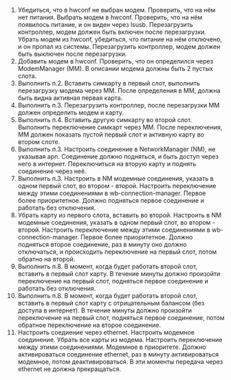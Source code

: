 1. Убедиться, что в hwconf не выбран модем. Проверить, что на нём нет питания. Выбрать модем в hwconf. Проверить, что на нём появилось питание, и он виден через lsusb.
   Перезагрузить контроллер, модем должен быть включен после перезагрузки. Убрать модем из hwconf, убедиться, что питание на нём отключено, и он пропал из системы. Перезагрузить контроллер, модем должен быть выключен после перезагрузки.
2. Добавить модем в hwconf. Проверить, что он определился через ModemManager (MM). В описании модема должны быть 2 пустых слота.
3. Выполнить п.2. Вставить симкарту в первый слот, выполнить перезагрузку модема через MM. После определения в MM, должна быть видна активная первая карта.
4. Выполнить п.3. Перезагрузить контроллер, после перезагрузки MM должен определить модем и карту.
5. Выполнить п.4. Вставить другую симкарту во второй слот. Выполнить переключение симкарт через MM. После переключения, MM должен показать пустой первый слот и активную карту во втором слоте.
6. Выполнить п.3. Настроить соединение в NetworkManager (NM), не указывая apn. Соединение должно подняться, и быть доступ через него в интернет.
   Переключиться на вторую карту и поднять соединение через неё.
7. Выполнить п.3. Настроить в NM модемные соединения, указать в одном первый слот, во втором - второй. Настроить переключение между этими соединениями в wb-connection-manager. Первое более приоритетное. Должно подняться первое соединение и работать без отключения.
8. Убрать карту из первого слота, вставить во второй. Настроить в NM модемные соединения, указать в одном первый слот, во втором - второй. Настроить переключение между этими соединениями в wb-connection-manager. Первое более приоритетное. Должно подняться второе соединение, раз в минуту оно должно отключаться, и происходить переключение на первый слот, потом обратно на второй.
9. Выполнить п.8. В момент, когда будет работать второй слот, вставить в первый слот карту. В течение минуты должно произойти переключение на первый слот, подняться первое соединение и работать без отключения.
10. Выполнить п.8. В момент, когда будет работать второй слот, вставить в первый слот карту с отрицательным балансом (без доступа в интернет). В течение минуты должно произойти переключение на первый слот, подняться первое соединение, потом обратное переключение на второе соединение.
11. Настроить соедиение через ethernet. Настроить модемное соединение. Убрать все карты из модема. Настроить переключение между этими соединениями. Модемное в приоритете. Должно активироваться соединение ethernet, раз в минуту активироваться модемное, потом деактивироваться. В эти моменты передача через ethernet не должна прекращаться.
